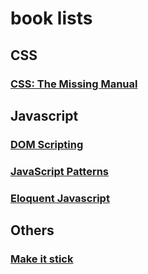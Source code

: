 # book lists
## CSS

### [CSS: The Missing Manual](./CSS/MissingManual.md)



## Javascript

### [DOM Scripting](./JS/DOM_scripting.md)
### [JavaScript Patterns](./JSPatterns/guide.md)
### [Eloquent Javascript](./JS/Eloquent_javascript.md)



## Others

### [Make it stick](./Others/Make_it_stick.md)